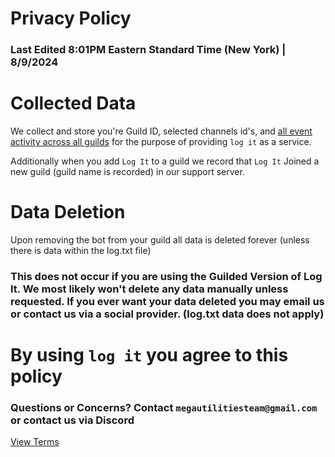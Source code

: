 # Privacy Policy
### Last Edited 8:01PM Eastern Standard Time (New York) | 8/9/2024

# Collected Data
We collect and store you're Guild ID, selected channels id's, and [all event activity across all guilds](transparency.md) for the purpose of providing `log it` as a service.

Additionally when you add `Log It` to a guild we record that `Log It` Joined a new guild (guild name is recorded) in our support server.

# Data Deletion
Upon removing the bot from your guild all data is deleted forever (unless there is data within the log.txt file)

### This does not occur if you are using the Guilded Version of Log It. We most likely won't delete any data manually unless requested. If you ever want your data deleted you may email us or contact us via a social provider. (log.txt data does not apply)

# By using `log it` you agree to this policy

### Questions or Concerns? Contact `megautilitiesteam@gmail.com` or contact us via Discord

[View Terms](terms.md)
